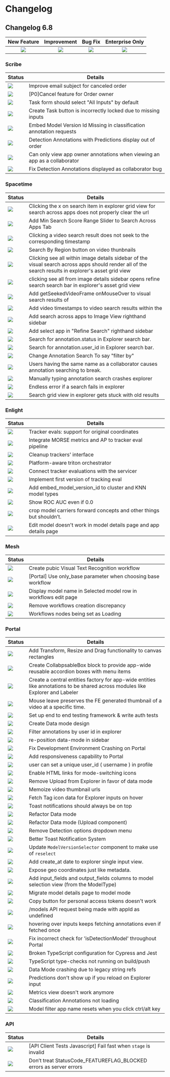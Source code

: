 # Changelog

## Changelog 6.8

| New Feature | Improvement | Bug Fix | Enterprise Only |
| :---: | :---: | :---: | :---: |
| ![](../../.gitbook/assets/new_feature%20%2852%29.jpg) | ![](../../.gitbook/assets/improvement%20%2883%29.jpg) | ![](../../.gitbook/assets/bug%20%28248%29.jpg) | ![](../../.gitbook/assets/enterprise%20%2810%29.jpg) |

### Scribe

|Status     |Details                                                                  |
|-----------|-------------------------------------------------------------------------|
|![](../../.gitbook/assets/improvement%20%2883%29.jpg)|Improve email subject for canceled order                                 |
|![](../../.gitbook/assets/new_feature%20%2852%29.jpg)|[P0]Cancel feature for Order owner                                       |
|![](../../.gitbook/assets/improvement%20%2883%29.jpg)|Task form should select "All Inputs" by default                          |
|![](../../.gitbook/assets/bug%20%28248%29.jpg)        |Create Task button is incorrectly locked due to missing inputs           |
|![](../../.gitbook/assets/bug%20%28248%29.jpg)        |Embed Model Version Id Missing in classification annotation requests     |
|![](../../.gitbook/assets/bug%20%28248%29.jpg)        |Detection Annotations with Predictions display out of order              |
|![](../../.gitbook/assets/bug%20%28248%29.jpg)        |Can only view app owner annotations when viewing an app as a collaborator|
|![](../../.gitbook/assets/bug%20%28248%29.jpg)        |Fix Detection Annotations displayed as collaborator bug                  |

### Spacetime

|Status     |Details                                                                  |
|-----------|-------------------------------------------------------------------------|
|![](../../.gitbook/assets/bug%20%28248%29.jpg)        |Clicking the x on search item in explorer grid view for search across apps does not properly clear the url|
|![](../../.gitbook/assets/new_feature%20%2852%29.jpg)|Add Min Search Score Range Slider to Search Across Apps Tab              |
|![](../../.gitbook/assets/new_feature%20%2852%29.jpg)|Clicking a video search result does not seek to the corresponding timestamp|
|![](../../.gitbook/assets/new_feature%20%2852%29.jpg)|Search By Region button on video thunbnails                              |
|![](../../.gitbook/assets/new_feature%20%2852%29.jpg)|Clicking see all within image details sidebar of the visual search across apps should render all of the search results in explorer's asset grid view|
|![](../../.gitbook/assets/new_feature%20%2852%29.jpg)|clicking see all from image details sidebar opens refine search search bar in explorer's asset grid view|
|![](../../.gitbook/assets/new_feature%20%2852%29.jpg)|Add getSeekedVideoFrame onMouseOver to visual search results of <ImageDetailsSidebar />|
|![](../../.gitbook/assets/new_feature%20%2852%29.jpg)|Add video timestamps to video search results within the <ImageDetailsSidebar />|
|![](../../.gitbook/assets/new_feature%20%2852%29.jpg)|Add search across apps to Image View righthand sidebar                   |
|![](../../.gitbook/assets/new_feature%20%2852%29.jpg)|Add select app in "Refine Search" righthand sidebar                      |
|![](../../.gitbook/assets/new_feature%20%2852%29.jpg)|Search for annotation.status in Explorer search bar.                     |
|![](../../.gitbook/assets/new_feature%20%2852%29.jpg)|Search for annotation.user_id in Explorer search bar.                    |
|![](../../.gitbook/assets/improvement%20%2883%29.jpg)|Change Annotation Search To say "filter by"                              |
|![](../../.gitbook/assets/bug%20%28248%29.jpg)        |Users having the same name as a collaborator causes annotation searching to break.|
|![](../../.gitbook/assets/bug%20%28248%29.jpg)        |Manually typing annotation search crashes explorer                       |
|![](../../.gitbook/assets/bug%20%28248%29.jpg)        |Endless error if a search fails in explorer                              |
|![](../../.gitbook/assets/bug%20%28248%29.jpg)        |Search grid view in explorer gets stuck with old results                 |

### Enlight

|Status     |Details                                                                  |
|-----------|-------------------------------------------------------------------------|
|![](../../.gitbook/assets/improvement%20%2883%29.jpg)|Tracker evals: support for original coordinates                          |
|![](../../.gitbook/assets/new_feature%20%2852%29.jpg)|Integrate MORSE metrics and AP to tracker eval pipeline                  |
|![](../../.gitbook/assets/improvement%20%2883%29.jpg)|Cleanup trackers' interface                                              |
|![](../../.gitbook/assets/improvement%20%2883%29.jpg)|Platform-aware triton orchestrator                                       |
|![](../../.gitbook/assets/improvement%20%2883%29.jpg)|Connect tracker evaluations with the servicer                            |
|![](../../.gitbook/assets/improvement%20%2883%29.jpg)|Implement first version of tracking eval                                 |
|![](../../.gitbook/assets/improvement%20%2883%29.jpg)|Add embed_model_version_id to cluster and KNN model types                |
|![](../../.gitbook/assets/improvement%20%2883%29.jpg)|Show ROC AUC even if 0.0                                                 |
|![](../../.gitbook/assets/bug%20%28248%29.jpg)        |crop model carriers forward concepts and other things but shouldn’t.     |
|![](../../.gitbook/assets/bug%20%28248%29.jpg)        |Edit model doesn't work in model details page and app details page       |

### Mesh

|Status     |Details                                                                  |
|-----------|-------------------------------------------------------------------------|
|![](../../.gitbook/assets/new_feature%20%2852%29.jpg)|Create pubic Visual Text Recognition workflow                            |
|![](../../.gitbook/assets/improvement%20%2883%29.jpg)|[Portal] Use only_base parameter when choosing base workflow             |
|![](../../.gitbook/assets/improvement%20%2883%29.jpg)|Display model name in Selected model row in workflows edit page          |
|![](../../.gitbook/assets/bug%20%28248%29.jpg)        |Remove workflows creation discrepancy                                    |
|![](../../.gitbook/assets/bug%20%28248%29.jpg)        |Workflows nodes being set as Loading                                     |

### Portal

|Status     |Details                                                                  |
|-----------|-------------------------------------------------------------------------|
|![](../../.gitbook/assets/improvement%20%2883%29.jpg)|Add Transform, Resize and Drag functionality to canvas rectangles        |
|![](../../.gitbook/assets/improvement%20%2883%29.jpg)|Create CollabpsableBox block to provide app-wide reusable accordion boxes with menu items|
|![](../../.gitbook/assets/new_feature%20%2852%29.jpg)|Create a central entities factory for app-wide entities like annotations to be shared across modules like Explorer and Labeler|
|![](../../.gitbook/assets/new_feature%20%2852%29.jpg)|Mouse leave preserves the FE generated thumbnail of a video at a specific time.|
|![](../../.gitbook/assets/new_feature%20%2852%29.jpg)|Set up end to end testing framework & write auth tests                   |
|![](../../.gitbook/assets/new_feature%20%2852%29.jpg)|Create Data mode design                                                  |
|![](../../.gitbook/assets/new_feature%20%2852%29.jpg)|Filter annotations by user id in explorer                                |
|![](../../.gitbook/assets/improvement%20%2883%29.jpg)|re-position data-mode in sidebar                                         |
|![](../../.gitbook/assets/improvement%20%2883%29.jpg)|Fix Development Environment Crashing on Portal                           |
|![](../../.gitbook/assets/improvement%20%2883%29.jpg)|Add responsiveness capability to Portal                                  |
|![](../../.gitbook/assets/improvement%20%2883%29.jpg)|user can set a unique user_id ( username ) in profile                    |
|![](../../.gitbook/assets/improvement%20%2883%29.jpg)|Enable HTML links for mode-switching icons                               |
|![](../../.gitbook/assets/improvement%20%2883%29.jpg)|Remove Upload from Explorer in favor of data mode                        |
|![](../../.gitbook/assets/improvement%20%2883%29.jpg)|Memoize video thumbnail urls                                             |
|![](../../.gitbook/assets/improvement%20%2883%29.jpg)|Fetch Tag icon data for Explorer inputs on hover                         |
|![](../../.gitbook/assets/improvement%20%2883%29.jpg)|Toast notifications should always be on top                              |
|![](../../.gitbook/assets/improvement%20%2883%29.jpg)|Refactor Data mode                                                       |
|![](../../.gitbook/assets/improvement%20%2883%29.jpg)|Refactor Data mode (Upload component)                                    |
|![](../../.gitbook/assets/improvement%20%2883%29.jpg)|Remove Detection options dropdown menu                                   |
|![](../../.gitbook/assets/improvement%20%2883%29.jpg)|Better Toast Notification System                                         |
|![](../../.gitbook/assets/improvement%20%2883%29.jpg)|Update `ModelVersionSelector` component to make use of `reselect`        |
|![](../../.gitbook/assets/improvement%20%2883%29.jpg)|Add create_at date to explorer single input view.                        |
|![](../../.gitbook/assets/improvement%20%2883%29.jpg)|Expose geo coordinates just like metadata.                               |
|![](../../.gitbook/assets/improvement%20%2883%29.jpg)|Add input_fields and output_fields columns to model selection view (from the ModelType)|
|![](../../.gitbook/assets/improvement%20%2883%29.jpg)|Migrate model details page to model mode                                 |
|![](../../.gitbook/assets/bug%20%28248%29.jpg)        |Copy button for personal access tokens doesn't work                      |
|![](../../.gitbook/assets/bug%20%28248%29.jpg)        |/models API request being made with appId as undefined                   |
|![](../../.gitbook/assets/bug%20%28248%29.jpg)        |hovering over inputs keeps fetching annotations even if fetched once     |
|![](../../.gitbook/assets/bug%20%28248%29.jpg)        |Fix incorrect check for 'isDetectionModel' throughout Portal             |
|![](../../.gitbook/assets/bug%20%28248%29.jpg)        |Broken TypeScript configuration for Cypress and Jest                     |
|![](../../.gitbook/assets/bug%20%28248%29.jpg)        |TypeScript type-checks not running on build/push                         |
|![](../../.gitbook/assets/bug%20%28248%29.jpg)        |Data Mode crashing due to legacy string refs                             |
|![](../../.gitbook/assets/bug%20%28248%29.jpg)        |Predictions don't show up if you reload on Explorer input                |
|![](../../.gitbook/assets/bug%20%28248%29.jpg)        |Metrics view doesn't work anymore                                        |
|![](../../.gitbook/assets/bug%20%28248%29.jpg)        |Classification Annotations not loading                                   |
|![](../../.gitbook/assets/bug%20%28248%29.jpg)        |Model filter app name resets when you click ctrl/alt key                 |

### API

|Status     |Details                                                                  |
|-----------|-------------------------------------------------------------------------|
|![](../../.gitbook/assets/improvement%20%2883%29.jpg)|[API Client Tests Javascript] Fail fast when `stage` is invalid          |
|![](../../.gitbook/assets/improvement%20%2883%29.jpg)|Don’t treat StatusCode_FEATUREFLAG_BLOCKED errors as server errors       |
